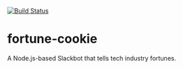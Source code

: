 [![Build Status](https://travis-ci.org/mdb/fortune-cookie.svg?branch=master)](https://travis-ci.org/mdb/fortune-cookie)

# fortune-cookie

A Node.js-based Slackbot that tells tech industry fortunes.
